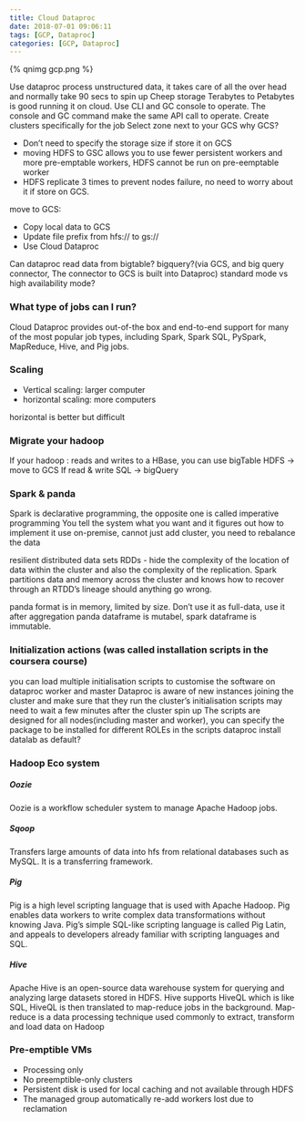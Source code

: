 ```yaml
---
title: Cloud Dataproc
date: 2018-07-01 09:06:11
tags: [GCP, Dataproc]
categories: [GCP, Dataproc]
---
```


{% qnimg gcp.png %}

Use dataproc process unstructured data, it takes care of all the over head and normally take 90 secs to spin up
Cheep storage Terabytes to Petabytes is good running it on cloud.
Use CLI and GC console to operate. The console and GC command make the same API call to operate.
Create clusters specifically for the job
Select zone next to your GCS
  why GCS?
* Don’t need to specify the storage size if store it on GCS
* moving HDFS to GSC allows you to use fewer persistent workers and more pre-emptable workers, HDFS cannot be run on pre-eemptable worker
* HDFS replicate 3 times to prevent nodes failure, no need to worry about it if store on GCS.

move to GCS:
* Copy local data to GCS
* Update file prefix from hfs:// to gs://
* Use Cloud Dataproc

Can dataproc read data from bigtable? bigquery?(via GCS, and big query connector, The connector to GCS is built into Dataproc)
standard mode vs high availability mode?

### What type of jobs can I run?
Cloud Dataproc provides out-of-the box and end-to-end support for many of the most popular job types, including Spark, Spark SQL, PySpark, MapReduce, Hive, and Pig jobs.

### Scaling
* Vertical scaling: larger computer
* horizontal scaling: more computers

horizontal is better but difficult

### Migrate your hadoop
If your hadoop :
reads and writes to a HBase, you can use bigTable
HDFS -> move to GCS
If read & write SQL -> bigQuery


### Spark & panda
Spark is declarative programming, the opposite one is called imperative programming
You tell the system what you want and it figures out how to implement it
use on-premise, cannot just add cluster, you need to rebalance the data

resilient distributed data sets RDDs - hide the complexity of the location of data within the cluster and also the complexity of the replication.
Spark partitions data and memory across the cluster and knows how to recover through an RTDD’s lineage should anything go wrong.

panda format is in memory, limited by size. Don’t use it as full-data, use it after aggregation
panda dataframe is mutabel, spark dataframe is immutable.

### Initialization actions (was called installation scripts in the coursera course)
 
you can load multiple initialisation scripts to customise the software on dataproc worker and master
Dataproc is aware of new instances joining the cluster and make sure that they run the cluster’s initialisation scripts
may need to wait a few minutes after the cluster spin up
The scripts are designed for all nodes(including master and worker), you can specify the package to be installed for different ROLEs in the scripts
dataproc install datalab as default?

### Hadoop Eco system

##### Oozie
Oozie is a workflow scheduler system to manage Apache Hadoop jobs.

##### Sqoop
Transfers large amounts of data into hfs from relational databases such as MySQL. It is a transferring framework.

##### Pig
Pig is a high level scripting language that is used with Apache Hadoop. Pig enables data workers to write complex data transformations without knowing Java. Pig’s simple SQL-like scripting language is called Pig Latin, and appeals to developers already familiar with scripting languages and SQL.

##### Hive
Apache Hive is an open-source data warehouse system for querying and analyzing large datasets stored in HDFS.
Hive supports HiveQL which is like SQL, HiveQL is then translated to map-reduce jobs in the background.
Map-reduce is a data processing technique used commonly to extract, transform and load data on Hadoop

### Pre-emptible VMs
* Processing only
* No preemptible-only clusters
* Persistent disk is used for local caching and not available through HDFS
* The managed group automatically re-add workers lost due to reclamation



